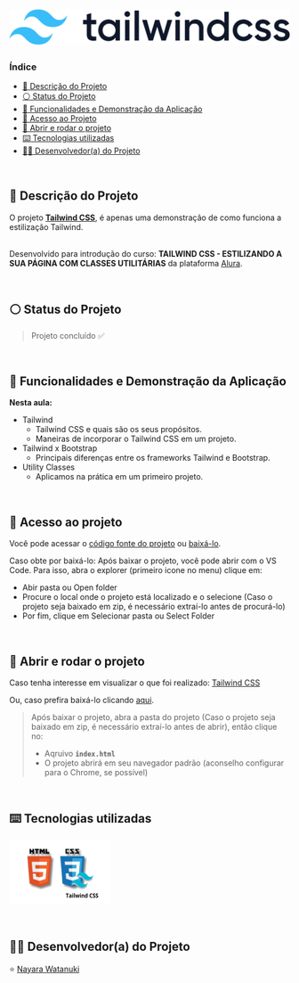 <h1 align="center">
  <img alt="Tailwind CSS" src="https://raw.githubusercontent.com/nayarawatanuki/tailwind-css__introduction/a2e59f6dc31454b658abed8ae4cdb93d65e728d2/img/readme/TailwindCSS-logo.svg"/>
</h1>

### Índice

* [:pencil: Descrição do Projeto](#pencil-descrição-do-projeto)
* [:white_circle: Status do Projeto](#white_circle-status-do-projeto)
* [:hammer: Funcionalidades e Demonstração da Aplicação](#hammer-funcionalidades-e-demonstração-da-aplicação)
* [:open_file_folder: Acesso ao Projeto](#open_file_folder-acesso-ao-projeto)
* [:rocket: Abrir e rodar o projeto](#rocket-abrir-e-rodar-o-projeto)
* [:keyboard: Tecnologias utilizadas](#keyboard-tecnologias-utilizadas)
* [:woman_technologist: Desenvolvedor(a) do Projeto](#woman_technologist-desenvolvedora-do-projeto)

</br>

## :pencil: Descrição do Projeto
O projeto **[Tailwind CSS](https://nayarawatanuki.github.io/tailwind-css__introduction/)**, é apenas uma demonstração de como funciona a estilização Tailwind. 

</br>Desenvolvido para introdução do curso: **TAILWIND CSS - ESTILIZANDO A SUA PÁGINA COM CLASSES UTILITÁRIAS** da plataforma [Alura](https://www.alura.com.br/).

</br>

## :white_circle: Status do Projeto
> Projeto concluído :white_check_mark:

</br>

## :hammer: Funcionalidades e Demonstração da Aplicação

**Nesta aula:** 
- Tailwind
  - Tailwind CSS e quais são os seus propósitos.
  - Maneiras de incorporar o Tailwind CSS em um projeto.
- Tailwind x Bootstrap
  - Principais diferenças entre os frameworks Tailwind e Bootstrap.
- Utility Classes
  - Aplicamos na prática em um primeiro projeto.

</br>

## :open_file_folder: Acesso ao projeto
Você pode acessar o [código fonte do projeto](https://github.com/nayarawatanuki/tailwind-css__introduction) ou 
[baixá-lo](https://github.com/nayarawatanuki/tailwind-css__introduction/archive/refs/heads/main.zip).

Caso obte por baixá-lo: 
Após baixar o projeto, você pode abrir com o VS Code. Para isso, abra o explorer (primeiro icone no menu) clique em:
- Abir pasta ou Open folder
- Procure o local onde o projeto está localizado e o selecione (Caso o projeto seja baixado em zip, é necessário extraí-lo antes de procurá-lo)
- Por fim, clique em Selecionar pasta ou Select Folder

</br>

## :rocket: Abrir e rodar o projeto
Caso tenha interesse em visualizar o que foi realizado: [Tailwind CSS](https://nayarawatanuki.github.io/tailwind-css__introduction/) 

Ou, caso prefira baixá-lo clicando [aqui](https://github.com/nayarawatanuki/tailwind-css__introduction/archive/refs/heads/main.zip).

> Após baixar o projeto, abra a pasta do projeto (Caso o projeto seja baixado em zip, é necessário extraí-lo antes de abrir), então clique no:
> - Aqruivo **``index.html``**
> - O projeto abrirá em seu navegador padrão (aconselho configurar para o Chrome, se possível)

</br>

## :keyboard: Tecnologias utilizadas
![HTML + CSS + Tailwind](https://raw.githubusercontent.com/nayarawatanuki/tailwind-css__introduction/main/img/readme/html-css-tailwind.png)</br>

</br>

## :woman_technologist: Desenvolvedor(a) do Projeto
:star: [Nayara Watanuki](https://github.com/nayarawatanuki)

